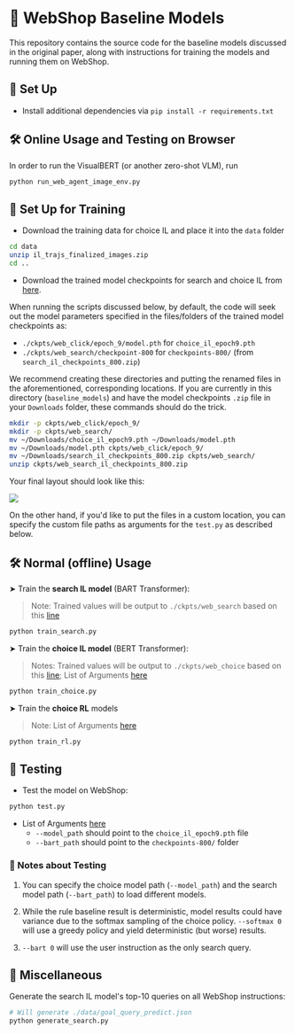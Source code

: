 # 🤖 WebShop Baseline Models

This repository contains the source code for the baseline models discussed in the original paper, along with instructions for training the models and running them on WebShop.
## 🚀 Set Up
* Install additional dependencies via `pip install -r requirements.txt`

## 🛠️ Online Usage and Testing on Browser
In order to run the VisualBERT (or another zero-shot VLM), run
```bash
python run_web_agent_image_env.py
```

## 🚀 Set Up for Training
* Download the training data for choice IL and place it into the `data` folder
```bash
cd data
unzip il_trajs_finalized_images.zip
cd ..
```
* Download the trained model checkpoints for search and choice IL from [here](https://drive.google.com/drive/folders/1liZmB1J38yY_zsokJAxRfN8xVO1B_YmD?usp=sharing).

When running the scripts discussed below, by default, the code will seek out the model parameters specified in the files/folders of the trained model checkpoints as:
* `./ckpts/web_click/epoch_9/model.pth` for `choice_il_epoch9.pth`
* `./ckpts/web_search/checkpoint-800` for `checkpoints-800/` (from `search_il_checkpoints_800.zip`)

We recommend creating these directories and putting the renamed files in the aforementioned, corresponding locations. If you are currently in this directory (`baseline_models`) and have the model checkpoints `.zip` file in your `Downloads` folder, these commands should do the trick.
```bash
mkdir -p ckpts/web_click/epoch_9/
mkdir -p ckpts/web_search/
mv ~/Downloads/choice_il_epoch9.pth ~/Downloads/model.pth
mv ~/Downloads/model.pth ckpts/web_click/epoch_9/
mv ~/Downloads/search_il_checkpoints_800.zip ckpts/web_search/
unzip ckpts/web_search_il_checkpoints_800.zip
```

Your final layout should look like this:
<p float="left">
    <img src="../assets/model_ckpts.png">
</p>


On the other hand, if you'd like to put the files in a custom location, you can specify the custom file paths as arguments for the `test.py` as described below.



## 🛠️ Normal (offline) Usage
➤ Train the **search IL model** (BART Transformer):
> Note: Trained values will be output to `./ckpts/web_search` based on this [line](https://github.com/princeton-nlp/WebShop/blob/master/baseline_models/train_search_il.py#L119)
```bash
python train_search.py
```

➤ Train the **choice IL model** (BERT Transformer):
> Notes: Trained values will be output to `./ckpts/web_choice` based on this [line](https://github.com/princeton-nlp/WebShop/blob/master/baseline_models/train_choice_il.py#L299); List of Arguments [here](https://github.com/princeton-nlp/WebShop/blob/master/baseline_models/train_choice_il.py#L213) 
```bash
python train_choice.py
```

➤ Train the **choice RL** models
> Note: List of Arguments [here](https://github.com/princeton-nlp/WebShop/blob/master/baseline_models/train_rl.py#L171)
```bash
python train_rl.py
```

## 🧪 Testing
- Test the model on WebShop:
```bash
python test.py
```
- List of Arguments [here](https://github.com/princeton-nlp/WebShop/blob/master/baseline_models/test.py#L86)
    - `--model_path` should point to the `choice_il_epoch9.pth` file
    - `--bart_path` should point to the `checkpoints-800/` folder

### 📙 Notes about Testing
1. You can specify the choice model path (`--model_path`) and the search model path (`--bart_path`) to load different models. 
    
2. While the rule baseline result is deterministic, model results could have variance due to the softmax sampling of the choice policy. `--softmax 0` will use a greedy policy and yield deterministic (but worse) results.

3. `--bart 0` will use the user instruction as the only search query.

## 🔀 Miscellaneous
Generate the search IL model's top-10 queries on all WebShop instructions:
```bash
# Will generate ./data/goal_query_predict.json
python generate_search.py
```

